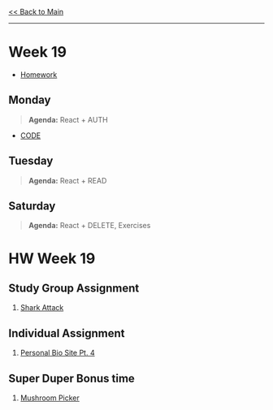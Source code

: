 [<< Back to Main](../README.md)

---
# Week 19
- [Homework](#hw-week-19)

## Monday
> **Agenda:** React + AUTH
- [CODE](https://github.com/nss-evening-cohort-13/react-pinterest)

## Tuesday
> **Agenda:** React + READ

## Saturday
> **Agenda:** React + DELETE, Exercises

# HW Week 19

## Study Group Assignment

1. [Shark Attack](https://github.com/nss-nightclass-projects/exercise-vault/blob/master/REACT_shark_attack.md)

## Individual Assignment
1. [Personal Bio Site Pt. 4](https://github.com/nss-nightclass-projects/personal-bio-site-instructions/blob/master/personal-bio-site-04.md)

## Super Duper Bonus time
1. [Mushroom Picker](https://github.com/nss-nightclass-projects/exercise-vault/blob/master/REACT_mushroom_picker.md)

